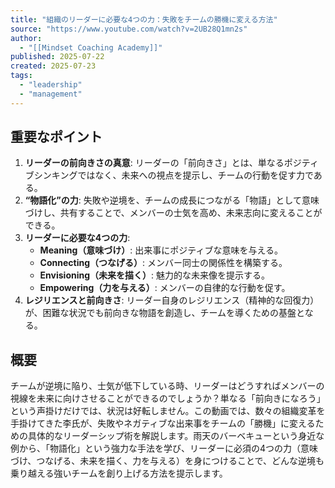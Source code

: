 ```yaml
---
title: "組織のリーダーに必要な4つの力：失敗をチームの勝機に変える方法"
source: "https://www.youtube.com/watch?v=2UB28Q1mn2s"
author:
  - "[[Mindset Coaching Academy]]"
published: 2025-07-22
created: 2025-07-23
tags:
  - "leadership"
  - "management"
---
```


## 重要なポイント

1.  **リーダーの前向きさの真意**: リーダーの「前向きさ」とは、単なるポジティブシンキングではなく、未来への視点を提示し、チームの行動を促す力である。
2.  **“物語化”の力**: 失敗や逆境を、チームの成長につながる「物語」として意味づけし、共有することで、メンバーの士気を高め、未来志向に変えることができる。
3.  **リーダーに必要な4つの力**:
    *   **Meaning（意味づけ）**: 出来事にポジティブな意味を与える。
    *   **Connecting（つなげる）**: メンバー同士の関係性を構築する。
    *   **Envisioning（未来を描く）**: 魅力的な未来像を提示する。
    *   **Empowering（力を与える）**: メンバーの自律的な行動を促す。
4.  **レジリエンスと前向きさ**: リーダー自身のレジリエンス（精神的な回復力）が、困難な状況でも前向きな物語を創造し、チームを導くための基盤となる。

## 概要

チームが逆境に陥り、士気が低下している時、リーダーはどうすればメンバーの視線を未来に向けさせることができるのでしょうか？単なる「前向きになろう」という声掛けだけでは、状況は好転しません。この動画では、数々の組織変革を手掛けてきた李氏が、失敗やネガティブな出来事をチームの「勝機」に変えるための具体的なリーダーシップ術を解説します。雨天のバーベキューという身近な例から、「物語化」という強力な手法を学び、リーダーに必須の4つの力（意味づけ、つなげる、未来を描く、力を与える）を身につけることで、どんな逆境も乗り越える強いチームを創り上げる方法を提示します。